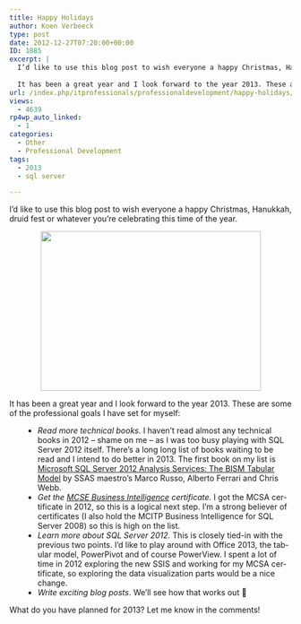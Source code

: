 ```yaml
---
title: Happy Holidays
author: Koen Verbeeck
type: post
date: 2012-12-27T07:20:00+00:00
ID: 1885
excerpt: |
  I’d like to use this blog post to wish everyone a happy Christmas, Hanukkah, druid fest or whatever you’re celebrating this time of the year.
  
  It has been a great year and I look forward to the year 2013. These are some of the professional goals I hav&hellip;
url: /index.php/itprofessionals/professionaldevelopment/happy-holidays/
views:
  - 4639
rp4wp_auto_linked:
  - 1
categories:
  - Other
  - Professional Development
tags:
  - 2013
  - sql server

---
```

<p class="MsoNormal" style="text-align: justify;">
  <span lang="EN-US">I’d like to use this blog post to wish everyone a happy Christmas, Hanukkah, druid fest or whatever you’re celebrating this time of the year.</span>
</p>

<p class="MsoNormal" style="text-align: center;">
  <a href="http://www.xkcd.com/835/"><img src="/wp-content/uploads/users/koenverbeeck/Christmas_2012/tree.png?mtime=1356599708" alt="" width="393" height="285" /></a>
</p>

<span style="text-align: justify;">It has been a great year and I look forward to the year 2013. These are some of the professional goals I have set for myself:</span>

<ul style="margin-left:20pt;list-style-position:outside;">
  <li>
    <em><span lang="EN-US">Read more technical books.</span></em><span style="text-indent: -18pt;" lang="EN-US"> I haven’t read almost any technical books in 2012 – shame on me – as I was too busy playing with SQL Server 2012 itself. There’s a long long list of books waiting to be read and I intend to do better in 2013. The first book on my list is <a href="http://www.amazon.com/Microsoft-Server-2012-Analysis-Services/dp/0735658188/ref=sr_1_2?ie=UTF8&qid=1356599212&sr=8-2&keywords=tabular+modeling+ssas">Microsoft SQL Server 2012 Analysis Services: The BISM Tabular Model</a> by SSAS maestro’s Marco Russo, Alberto Ferrari and Chris Webb.</span>
  </li>
  <li>
    <em><span lang="EN-US">Get the <a href="http://www.microsoft.com/learning/en/us/mcse-sql-business-intelligence.aspx">MCSE Business Intelligence</a> certificate.</span></em><span style="text-indent: -18pt;" lang="EN-US"> I got the MCSA certificate in 2012, so this is a logical next step. I’m a strong believer of certificates (I also hold the MCITP Business Intelligence for SQL Server 2008) so this is high on the list.</span>
  </li>
  <li>
    <em><span lang="EN-US">Learn more about SQL Server 2012. </span></em><span style="text-indent: -18pt;" lang="EN-US">This is closely tied-in with the previous two points. I’d like to play around with Office 2013, the tabular model, PowerPivot and of course PowerView. I spent a lot of time in 2012 exploring the new SSIS and working for my MCSA certificate, so exploring the data visualization parts would be a nice change.</span>
  </li>
  <li>
    <em><span lang="EN-US">Write exciting blog posts</span></em><span style="text-align: justify; text-indent: -18pt;" lang="EN-US">. We’ll see how that works out 🙂</span>
  </li>
</ul>

<p class="MsoNormal" style="text-align: justify;">
  <span lang="EN-US">What do you have planned for 2013? Let me know in the comments!</span>
</p>